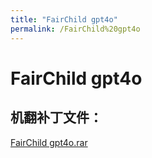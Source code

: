 ```yaml
---
title: "FairChild gpt4o"
permalink: /FairChild%20gpt4o
---
```



# FairChild gpt4o

## 机翻补丁文件：

[FairChild gpt4o.rar](https://github.com/jyxjyx1234/jyxjyx1234.github.io/blob/main/resources/FairChild%20gpt4o.rar)

 

